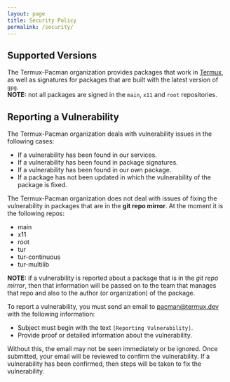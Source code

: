 ```yaml
---
layout: page
title: Security Policy
permalink: /security/
---
```


## Supported Versions

The Termux-Pacman organization provides packages that work in [Termux](https://termux.dev/en/), as well as signatures for packages that are built with the latest version of `gpg`.  
**NOTE:** not all packages are signed in the `main`, `x11` and `root` repositories.

## Reporting a Vulnerability

The Termux-Pacman organization deals with vulnerability issues in the following cases:
 - If a vulnerability has been found in our services. 
 - If a vulnerability has been found in package signatures.
 - If a vulnerability has been found in our own package.
 - If a package has not been updated in which the vulnerability of the package is fixed.

The Termux-Pacman organization does not deal with issues of fixing the vulnerability in packages that are in the **git repo mirror**. At the moment it is the following repos:
 - main
 - x11
 - root
 - tur
 - tur-continuous
 - tur-multilib

**NOTE:** if a vulnerability is reported about a package that is in the *git repo mirror*, then that information will be passed on to the team that manages that repo and also to the author (or organization) of the package.

To report a vulnerability, you must send an email to [pacman@termux.dev](mailto:pacman@termux.dev) with the following information:
 - Subject must begin with the text `[Reporting Vulnerability]`.
 - Provide proof or detailed information about the vulnerability.

Without this, the email may not be seen immediately or be ignored. Once submitted, your email will be reviewed to confirm the vulnerability. If a vulnerability has been confirmed, then steps will be taken to fix the vulnerability.
